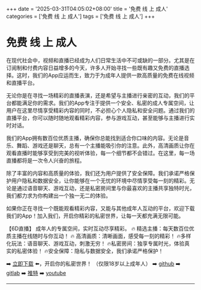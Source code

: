 +++
date = '2025-03-31T04:05:02+08:00'
title = '免费 线 上 成人'
categories = ['免费 线 上 成人']
tags = ['免费 线 上 成人']
+++

# 免费 线 上 成人

在现代社会中，视频和直播已经成为人们日常生活中不可或缺的一部分。尤其是在订阅制和付费内容日益增多的今天，许多人开始寻找一些既有趣又免费的直播选择。这时，我们的App应运而生，致力于为成年人提供一款高质量的免费在线视频和直播平台。

无论你是在寻找一场精彩的直播表演，还是希望与主播进行亲密的互动，我们的平台都能满足你的需求。我们的App专注于提供一个安全、私密的成人专属空间，让用户在这里尽情享受精彩内容的同时，不必担心个人隐私和安全问题。通过我们的直播平台，你可以随时随地观看精彩内容，参与游戏互动，甚至能够与主播进行实时对话。

我们的App拥有数百位优质主播，确保你总能找到适合你口味的内容。无论是音乐、舞蹈、游戏还是聊天，总有一个主播能吸引你的注意。此外，高清画质让你在观看直播时能够享受到完美的视听体验，每一个细节都不会错过。在这里，每一场直播都将是一次令人兴奋的旅程。

除了丰富的内容和高质量的体验，我们还为用户提供了安全保障。我们承诺严格保护用户隐私和数据安全，让你能够在一个无忧的环境中尽情享受每一刻的精彩。无论是通过语音聊天、游戏互动，还是私密房间里与你最喜欢的主播共享独特时光，我们都力求为你构建出一个独一无二的体验。

如果你正在寻找一个既能观看精彩内容，又能与其他成年人互动的平台，欢迎下载我们的App！加入我们，开启你精彩的私密世界，让每一天都充满无限可能。

【6D直播】
成年人的专属空间，实时互动尽享精彩。
🔥 精选主播：每天数百位优质主播在线随时与你互动！
🔥 高清画质：清晰画面，感受每一刻的精彩！
🔥多样化玩法：语音聊天、游戏互动，刺激无穷！
🔥私密房间：独享专属时光，体验真实的私密体验！
🔥安全保障：隐私与数据安全，我们承诺严格保护！

➡️ [立即下载](https://down123.s3.ap-east-1.amazonaws.com/down/down.html?channelCode=blog) ⬅️，开启你的私密世界！ 
（仅限18岁以上成年人）
➡️ [github](https://aldult-live.github.io/) 
➡️ [gitlab](https://seo-09598d.gitlab.io/) 
➡️ [推特](https://x.com/wegame33) 
➡️ [youtube](https://www.youtube.com/@6Dlive)

---
